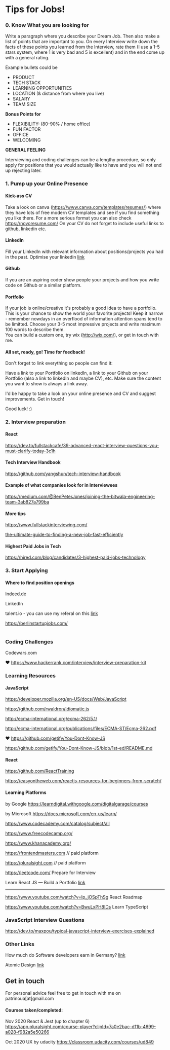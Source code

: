 # Tips for Jobs!

### 0. Know What you are looking for
Write a paragraph where you describe your Dream Job. Then also make a list of points that are important to you. On every Interview write down the facts of these points you learned from the Interview, rate them (I use a 1-5 stars system, where 1 is very bad and 5 is excellent) and in the end come up with a general rating.


Example bullets could be

* PRODUCT
* TECH STACK 
* LEARNING OPPORTUNITIES
* LOCATION (& distance from where you live)
* SALARY
* TEAM SIZE

**Bonus Points for**

* FLEXIBILITY: (80-90% / home office)
* FUN FACTOR
* OFFICE
* WELCOMING

**GENERAL FEELING** 

Interviewing and coding challenges can be a lengthy procedure, so only apply for positions that you would actually like to have and you will not end up rejecting later.

### 1. Pump up your Online Presence
#### Kick-ass CV
Take a look on canva (https://www.canva.com/templates/resumes/) where they have lots of free modern CV templates and see if you find something you like there. For a more serious format you can also check https://novoresume.com/
  On your CV do not forget to include useful links to github, linkedin etc.
#### LinkedIn
Fill your LinkedIn with relevant information about positions/projects you had in the past.
Optimise your linkedin [link](https://careers.workopolis.com/advice/optimize-linkedin-profile-job-hunt-will-thank/)
#### Github
If you are an aspiring coder show people your projects and how you write code on Github or a similar platform.
#### Portfolio
If your job is online/creative it's probably a good idea to have a portfolio.
This is your chance to show the world your favorite projects! Keep it narrow - remember nowdays in an overflood of information attention spans tend to be limitted. Choose your 3-5 most impressive projects and write maximum 100 words to describe them.  
You can build a custom one, try wix (http://wix.com/), or get in touch with me.

#### All set, ready, go! Time for feedback!
Don't forget to link everything so people can find it: 

Have a link to your Portfolio on linkedIn, a link to your Github on your Portfolio (also a link to linkedIn and maybe CV), etc. 
Make sure the content you want to show is always a link away.

I'd be happy to take a look on your online presence and CV and suggest improvements. Get in touch!

Good luck! :)

### 2. Interview preparation

#### React 

https://dev.to/fullstackcafe/39-advanced-react-interview-questions-you-must-clarify-today-3c1h

#### Tech Interview Handbook
https://github.com/yangshun/tech-interview-handbook

#### Example of what companies look for in Interviewees
https://medium.com/@BenPeterJones/joining-the-bitwala-engineering-team-3ab827a799ba

#### More tips
https://www.fullstackinterviewing.com/

[the-ultimate-guide-to-finding-a-new-job-fast-efficiently](https://medium.com/@adriaankolff/the-ultimate-guide-to-finding-a-new-job-fast-efficiently-23ac5a50d2c8)

#### Highest Paid Jobs in Tech 
https://hired.com/blog/candidates/3-highest-paid-jobs-technology

### 3. Start Applying

#### Where to find position openings
Indeed.de

LinkedIn

talent.io - you can use my referal on this [link](https://www.talent.io/ref/FqzSvdMY)

https://berlinstartupjobs.com/

# 

### Coding Challenges
Codewars.com

♥ https://www.hackerrank.com/interview/interview-preparation-kit

### Learning Resources

#### JavaScript
https://developer.mozilla.org/en-US/docs/Web/JavaScript

https://github.com/rwaldron/idiomatic.js

http://ecma-international.org/ecma-262/5.1/

http://ecma-international.org/publications/files/ECMA-ST/Ecma-262.pdf

♥ https://github.com/getify/You-Dont-Know-JS

https://github.com/getify/You-Dont-Know-JS/blob/1st-ed/README.md

#### React

https://github.com/ReactTraining

https://easyontheweb.com/reactjs-resources-for-beginners-from-scratch/

#### Learning Platforms

by Google https://learndigital.withgoogle.com/digitalgarage/courses

by Microsoft https://docs.microsoft.com/en-us/learn/

https://www.codecademy.com/catalog/subject/all

https://www.freecodecamp.org/

https://www.khanacademy.org/

https://frontendmasters.com // paid platform

https://pluralsight.com // paid platform

https://leetcode.com/ Prepare for Interview

Learn React JS — Build a Portfolio [link](https://codeburst.io/learn-react-js-build-a-portfolio-single-page-application-spa-ba001082a711)

---
https://www.youtube.com/watch?v=Ip_jOSpThSg React Roadmap

https://www.youtube.com/watch?v=BwuLxPH8IDs Learn TypeScript

### JavaScript Interview Questions
https://dev.to/maxpou/typical-javascript-interview-exercises-explained

### Other Links
How much do Software developers earn in Germany? [link](https://blog.honeypot.io/how-much-do-developers-earn-in-germany/?fbclid=IwAR0IUmcZQZ7avu0MEnwVDm9ENRRV3aYXYnR_Ei6RyrPrhhIP8BY1WkPHyhM)

Atomic Design [link](https://www.canva.com/templates/resumes/)

## Get in touch

For personal advice feel free to get in touch with me on patrinoua[at]gmail.com  

#### Courses taken/completed: 

Nov 2020 
React & Jest (up to chapter 6) https://app.pluralsight.com/course-player?clipId=7a0e2bac-d11b-4699-a028-f982a5e50266

Oct 2020 
UX by udacity https://classroom.udacity.com/courses/ud849


